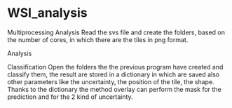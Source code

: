 # WSI_analysis

Multiprocessing Analysis
Read the svs file and create the folders, based on the number of cores, in which there are the tiles in png format.

Analysis

Classification
Open the folders the the previous program have created and classify them, the result are stored in a dictionary in which
are saved also other parameters like the uncertainty, the position of the tile, the shape.
Thanks to the dictionary the method overlay can perform the mask for the prediction and for the 2 kind of uncertainty.
